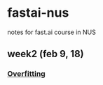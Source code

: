 # fastai-nus

notes for fast.ai course in NUS

## week2 (feb 9, 18)

### [Overfitting](CNN_overfitting.md)
